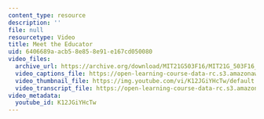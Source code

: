```yaml
---
content_type: resource
description: ''
file: null
resourcetype: Video
title: Meet the Educator
uid: 6406689a-acb5-8e85-8e91-e167cd050080
video_files:
  archive_url: https://archive.org/download/MIT21G503F16/MIT21G_503F16_track01_en_300k.mp4
  video_captions_file: https://open-learning-course-data-rc.s3.amazonaws.com/21g-503-japanese-iii-fall-2019/8ddc16ef66c452aca65a732c8ee94c32_K12JGiYHcTw.vtt
  video_thumbnail_file: https://img.youtube.com/vi/K12JGiYHcTw/default.jpg
  video_transcript_file: https://open-learning-course-data-rc.s3.amazonaws.com/21g-503-japanese-iii-fall-2019/2b37758e5dba4a0a32ebbcfd1f835565_K12JGiYHcTw.pdf
video_metadata:
  youtube_id: K12JGiYHcTw
---
```

